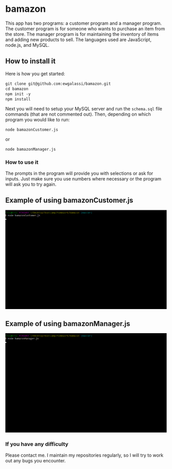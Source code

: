 # bamazon

This app has two programs: a customer program and a manager program.  The customer program is for someone who wants to purchase an item from the store.  The manager program is for maintaining the inventory of items and adding new products to sell.  The languages used are JavaScript, node.js, and MySQL.

## How to install it
Here is how you get started:
```
git clone git@github.com:ewgalassi/bamazon.git
cd bamazon
npm init -y
npm install
```

Next you will need to setup your MySQL server and run the `schema.sql` file commands (that are not commented out).
Then, depending on which program you would like to run:
```
node bamazonCustomer.js
```
or
```
node bamazonManager.js
```

### How to use it
The prompts in the program will provide you with selections or ask for inputs.  Just make sure you use numbers where necessary or the program will ask you to try again.

## Example of using bamazonCustomer.js
<p align='center'>
<img width='600' src='assets/customer.gif'>
</p>

## Example of using bamazonManager.js
<p align='center'>
<img width='600' src='assets/manager.gif'>
</p>

### If you have any difficulty
Please contact me.  I maintain my repositories regularly, so I will try to work out any bugs you encounter.
